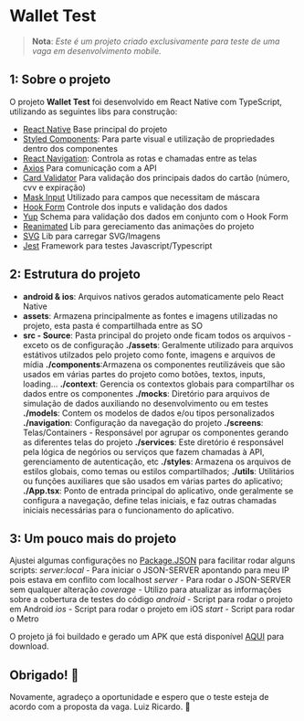 # Wallet Test

>**Nota**: _Este é um projeto criado exclusivamente para teste de uma vaga em desenvolvimento mobile._

## 1: Sobre o projeto

O projeto **Wallet Test** foi desenvolvido em React Native com TypeScript, utilizando as seguintes libs para construção:

- [React Native](https://reactnative.dev) Base principal do projeto
- [Styled Components](https://styled-components.com/): Para parte visual e utilização de propriedades dentro dos componentes
- [React Navigation](https://reactnavigation.org/docs/getting-started): Controla as rotas e chamadas entre as telas
- [Axios](https://axios-http.com/ptbr/) Para comunicação com a API
- [Card Validator](https://www.npmjs.com/package/card-validator) Para validação dos principais dados do cartão (número, cvv e expiração)
- [Mask Input](https://www.npmjs.com/package/react-native-mask-input) Utilizado para campos que necessitam de máscara
- [Hook Form](https://react-hook-form.com/) Controle dos inputs e validação dos dados
- [Yup](https://github.com/jquense/yup) Schema para validação dos dados em conjunto com o Hook Form
- [Reanimated](https://docs.swmansion.com/react-native-reanimated/) Lib para gereciamento das animações do projeto
- [SVG](https://www.npmjs.com/package/react-native-svg) Lib para carregar SVG/Imagens
- [Jest](https://jestjs.io/) Framework para testes Javascript/Typescript

## 2: Estrutura do projeto

- **android & ios**: Arquivos nativos gerados automaticamente pelo React Native
- **assets**: Armazena principalmente as fontes e imagens utilizadas no projeto, esta pasta é compartilhada entre as SO
- **src - Source**: Pasta principal do projeto onde ficam todos os arquivos - exceto os de configuração
**./assets**: Geralmente utilizado para arquivos estátivos utilzados pelo projeto como fonte, imagens e arquivos de mídia
**./components**:Armazena os componentes reutilizáveis que são usados em várias partes do projeto como botões, textos, inputs, loading...
**./context**: Gerencia os contextos globais para compartilhar os dados entre os componentes
**./mocks**: Diretório para arquivos de simulação de dados auxiliando no desenvolvimento ou em testes
**./models**: Contem os modelos de dados e/ou tipos personalizados
**./navigation**: Configuração da navegação do projeto
**./screens**: Telas/Containers - Responsável por agrupar os componentes gerando as diferentes telas do projeto
**./services**: Este diretório é responsável pela lógica de negórios ou serviços que fazem chamadas à API, gerenciamento de autenticação, etc
**./styles**: Armazena os arquivos de estilos globais, como temas ou estilos compartilhados;
**./utils**: Utilitários ou funções auxiliares que são usados em várias partes do aplicativo;
**./App.tsx**: Ponto de entrada principal do aplicativo, onde geralmente se configura a navegação, define telas iniciais, e faz outras chamadas iniciais necessárias para o funcionamento do aplicativo.

## 3: Um pouco mais do projeto

Ajustei algumas configurações no [Package.JSON](./package.json) para facilitar rodar alguns scripts:
*server:local* - Para iniciar o JSON-SERVER apontando para meu IP pois estava em conflito com localhost
*server* - Para rodar o JSON-SERVER sem qualquer alteração
*coverage* - Utilizo para atualizar as informações sobre a cobertura de testes do código
*android* - Script para rodar o projeto em Android
*ios* - Script para rodar o projeto em iOS
*start* - Script para rodar o Metro

O projeto já foi buildado e gerado um APK que está disponível [AQUI](./android/app/release/app-release.apk) para download.

## Obrigado! :tada:

Novamente, agradeço a oportunidade e espero que o teste esteja de acordo com a proposta da vaga.
Luiz Ricardo. :partying_face:
